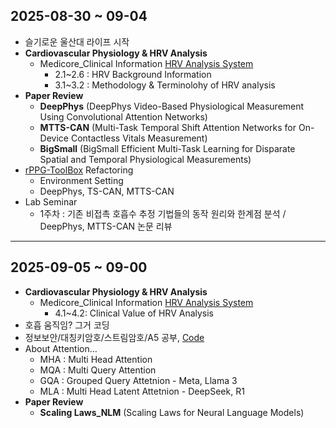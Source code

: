 ## 2025-08-30 ~ 09-04
- 슬기로운 울산대 라이프 시작
- **Cardiovascular Physiology & HRV Analysis** 
  - Medicore_Clinical Information [HRV Analysis System](https://github.com/whdudwo0428/My_TIL/blob/main/2025_09~2025_12/Heart%20Rate%20Variability%20Analysis%20System.pdf)
    - 2.1~2.6 : HRV Background Information
    - 3.1~3.2 : Methodology & Terminolohy of HRV analysis
- **Paper Review**
  - **DeepPhys** (DeepPhys Video-Based Physiological Measurement Using Convolutional Attention Networks)
  - **MTTS-CAN** (Multi-Task Temporal Shift Attention Networks for On-Device Contactless Vitals Measurement)
  - **BigSmall** (BigSmall Efficient Multi-Task Learning for Disparate Spatial and Temporal Physiological Measurements)
- [rPPG-ToolBox](https://github.com/whdudwo0428/rPPG-Toolbox) Refactoring
  - Environment Setting
  - DeepPhys, TS-CAN, MTTS-CAN
- Lab Seminar
  - 1주차 : 기존 비접촉 호흡수 추정 기법들의 동작 원리와 한계점 분석 / DeepPhys, MTTS-CAN 논문 리뷰

---

## 2025-09-05 ~ 09-00
- **Cardiovascular Physiology & HRV Analysis** 
  - Medicore_Clinical Information [HRV Analysis System](https://github.com/whdudwo0428/My_TIL/blob/main/2025_09~2025_12/Heart%20Rate%20Variability%20Analysis%20System.pdf)
    - 4.1~4.2: Clinical Value of HRV Analysis
- 호흡 움직임? 그거 코딩
- 정보보안/대칭키암호/스트림암호/A5 공부, [Code](https://github.com/whdudwo0428/BaseLineCoding/blob/main/simple_a51_slide.py)
- About Attention...
  - MHA : Multi Head Attention
  - MQA : Multi Query Attention
  - GQA : Grouped Query Attetnion - Meta, Llama 3
  - MLA : Multi Head Latent Attetnion - DeepSeek, R1
- **Paper Review**
  - **Scaling Laws_NLM** (Scaling Laws for Neural Language Models)
